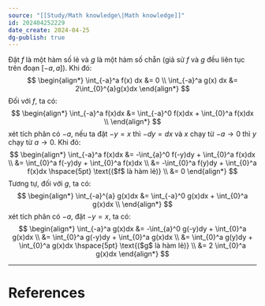 ```yaml
---
source: "[[Study/Math knowledge\|Math knowledge]]"
id: 202404252229
date_create: 2024-04-25
dg-publish: true
---
```

Đặt $f$ là một hàm số lẻ và $g$ là một hàm số chẵn (giả sử $f$ và $g$ đều liên tục trên đoạn $[-a, a]$). Khi đó:
$$
\begin{align*}
\int_{-a}^a f(x) dx &= 0 \\
\int_{-a}^a g(x) dx &= 2\int_{0}^{a}g(x)dx
\end{align*}
$$
Đối với $f$, ta có:
$$
\begin{align*}
\int_{-a}^a f(x)dx &= \int_{-a}^0 f(x)dx + \int_{0}^a f(x)dx \\
\end{align*}
$$
xét tích phân có $-a$, nếu ta đặt $-y = x$ thì $-dy = dx$ và $x$ chạy từ $-a \to 0$ thì $y$ chạy từ $a \to 0$. Khi đó:
$$
\begin{align*}
\int_{-a}^a f(x)dx &= -\int_{a}^0 f(-y)dy + \int_{0}^a f(x)dx \\
&= \int_{0}^a f(-y)dy + \int_{0}^a f(x)dx \\
&= -\int_{0}^a f(y)dy + \int_{0}^a f(x)dx \hspace{5pt} \text{($f$ là hàm lẻ)} \\
&= 0
\end{align*}
$$
Tương tự, đối với $g$, ta có:
$$
\begin{align*}
\int_{-a}^{a} g(x)dx &= \int_{-a}^0 g(x)dx + \int_{0}^a g(x)dx \\
\end{align*}
$$
xét tích phân có $-a$, đặt $-y = x$, ta có:
$$
\begin{align*}
\int_{-a}^a g(x)dx &= -\int_{a}^0 g(-y)dy + \int_{0}^a g(x)dx \\
&= \int_{0}^a g(-y)dy + \int_{0}^a g(x)dx \\
&= \int_{0}^a g(y)dy + \int_{0}^a g(x)dx \hspace{5pt} \text{($g$ là hàm lẻ)} \\
&= 2 \int_{0}^a g(x)dx
\end{align*}
$$

---
# References